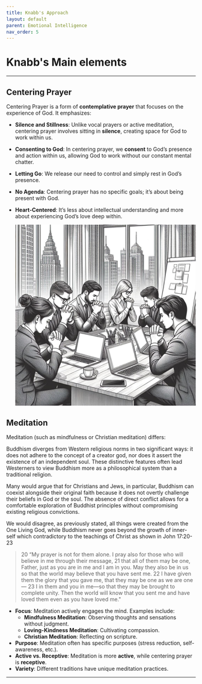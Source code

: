 ```yaml
---
title: Knabb's Approach
layout: default 
parent: Emotional Intelligence
nav_order: 5
---
```


# Knabb's Main elements

---

## Centering Prayer

Centering Prayer is a form of **contemplative prayer** that focuses on the experience of God. It emphasizes:

- **Silence and Stillness**: Unlike vocal prayers or active meditation, centering prayer involves sitting in **silence**, creating space for God to work within us.
- **Consenting to God**: In centering prayer, we **consent** to God’s presence and action within us, allowing God to work without our constant mental chatter.
- **Letting Go**: We release our need to control and simply rest in God’s presence.
- **No Agenda**: Centering prayer has no specific goals; it’s about being present with God.
- **Heart-Centered**: It’s less about intellectual understanding and more about experiencing God’s love deep within.

    ![Image of the prayerful](../images/Knabbsprayerful.png)

## Meditation

Meditation (such as mindfulness or Christian meditation) differs:

Buddhism diverges from Western religious norms in two significant ways: it does not adhere to the concept of a creator god, nor does it assert the existence of an independent soul. These distinctive features often lead Westerners to view Buddhism more as a philosophical system than a traditional religion.

Many would argue that for Christians and Jews, in particular, Buddhism can coexist alongside their original faith because it does not overtly challenge their beliefs in God or the soul. The absence of direct conflict allows for a comfortable exploration of Buddhist principles without compromising existing religious convictions.

We would disagree, as previously stated, all things were created from the One Living God, while Buddhism never goes beyond the growth of inner-self which contradictory to the teachings of Christ as shown in John 17:20-23

> 20 “My prayer is not for them alone. I pray also for those who will believe in me through their message, 21 that all of them may be one, Father, just as you are in me and I am in you. May they also be in us so that the world may believe that you have sent me. 22 I have given them the glory that you gave me, that they may be one as we are one— 23 I in them and you in me—so that they may be brought to complete unity. Then the world will know that you sent me and have loved them even as you have loved me."

- **Focus**: Meditation actively engages the mind. Examples include:
  - **Mindfulness Meditation**: Observing thoughts and sensations without judgment.
  - **Loving-Kindness Meditation**: Cultivating compassion.
  - **Christian Meditation**: Reflecting on scripture.
- **Purpose**: Meditation often has specific purposes (stress reduction, self-awareness, etc.).
- **Active vs. Receptive**: Meditation is more **active**, while centering prayer is **receptive**.
- **Variety**: Different traditions have unique meditation practices.

---

